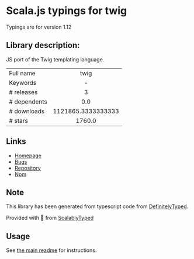 
# Scala.js typings for twig

Typings are for version 1.12

## Library description:
JS port of the Twig templating language.

|                    |                 |
| ------------------ | :-------------: |
| Full name          | twig |
| Keywords           | - |
| # releases         | 3 |
| # dependents       | 0.0 |
| # downloads        | 1121865.3333333333 |
| # stars            | 1760.0 |

## Links
- [Homepage](https://github.com/twigjs/twig.js)
- [Bugs](https://github.com/twigjs/twig.js/issues)
- [Repository](https://github.com/twigjs/twig.js)
- [Npm](https://www.npmjs.com/package/twig)
    


## Note
This library has been generated from typescript code from [DefinitelyTyped](https://definitelytyped.org).

Provided with :purple_heart: from [ScalablyTyped](https://github.com/oyvindberg/ScalablyTyped)

## Usage
See [the main readme](../../readme.md) for instructions.


